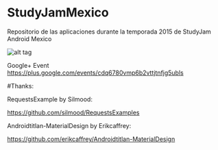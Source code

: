 # StudyJamMexico
Repositorio de las aplicaciones durante la temporada 2015 de StudyJam Android Mexico 



![alt tag](https://lh6.googleusercontent.com/-1zEPpbmmCyI/VNfc8ywrpnI/AAAAAAAAAAA/hFEvz6AhPUU/w940-h235/event_theme.jpg)

Google+ Event
https://plus.google.com/events/cdq6780vmp6b2vttjtnfjg5ubls

#Thanks:

RequestsExample by Silmood: 

https://github.com/silmood/RequestsExamples

Androidtitlan-MaterialDesign by Erikcaffrey:

https://github.com/erikcaffrey/Androidtitlan-MaterialDesign

